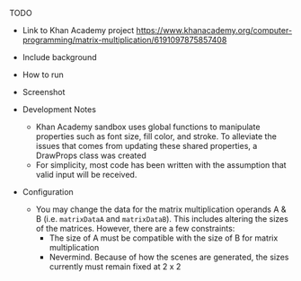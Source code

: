 
TODO
 - Link to Khan Academy project
     https://www.khanacademy.org/computer-programming/matrix-multiplication/6191097875857408
 - Include background

 - How to run

 - Screenshot

 - Development Notes
     - Khan Academy sandbox uses global functions to manipulate properties
       such as font size, fill color, and stroke.  To alleviate the issues
       that comes from updating these shared properties, a DrawProps class was
       created
     - For simplicity, most code has been written with the assumption that
       valid input will be received.

 - Configuration
     - You may change the data for the matrix multiplication operands A & B
       (i.e. `matrixDataA` and `matrixDataB`).  This includes altering the sizes
       of the matrices.  However, there are a few constraints:
        - The size of A must be compatible with the size of B for matrix
          multiplication
        - Nevermind.  Because of how the scenes are generated, the sizes
          currently must remain fixed at 2 x 2
